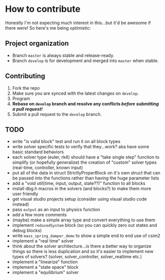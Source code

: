 # How to contribute

Honestly I'm not expecting much interest in this...but it'd be awesome if there were!
So here's me being optimistic:

## Project organization

* Branch `master` is always stable and release-ready.
* Branch `develop` is for development and merged into `master` when stable.

## Contributing

1. Fork the repo
2. Make sure you are synced with the latest changes on `develop`.
3. Program
4. **Rebase on `develop` branch and resolve any conflicts _before submitting a pull request!_**
5. Submit a pull request to the `develop` branch.

## TODO

* write "is valid block" test and run it on all block types
* write solver specific tests to verify that they...work? aka have some basic standard behaviors
* each solver type (euler, rk4) should have a "take single step" function to simplify (or hopefully generalize) the creation of "custom" solver types (real-time, controller, known input)
* put all of the data in struct StrictlyProperBlock on it's own struct that can be passed into the functions rather than having the huge parameter lists
* add a "void util(time, input, output, state??)" function to all blocks
* install dbg.h macros in the solvers (and blocks?) to make them more user friendly
* get visual studio projects setup (consider using visual studio code instead)
* pass `output` as an input to physics function
* add a few more comments
* (maybe) make a simple array type and convert everything to use them
* implement `reducedSystem` block (so you can quickly zero out states and debug blocks)
* write `mass_spring_damper_demo` to show a simple end to end use of csim2
* implement a "real time" solver
* think about the solver architecture...is there a better way to organize things so there is less duplication and so it's easier to implement new types of solvers? (solver, solver_controller, solver_realtime etc.)
* implement a "linearize" function
* implement a "state space" block
* implement a "equilibrium" solver
